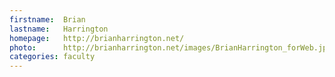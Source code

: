 ```yaml
---
firstname:  Brian
lastname:   Harrington
homepage:   http://brianharrington.net/
photo:      http://brianharrington.net/images/BrianHarrington_forWeb.jpg
categories: faculty
---
```

